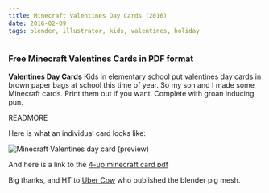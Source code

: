 ```yaml
---
title: Minecraft Valentines Day Cards (2016)
date: 2016-02-09
tags: blender, illustrator, kids, valentines, holiday
---
```


### Free Minecraft Valentines Cards in PDF format ###

**Valentines Day Cards** Kids in elementary school put valentines day cards in brown paper bags at school this time of year. So my son and I made some Minecraft cards. Print them out if you want. Complete with groan inducing pun.

READMORE

Here is what an individual card looks like:

![Minecraft Valentines day card (preview)](/images/2016-02/mc-valentine.jpg)


And here is a link to the [4-up minecraft card pdf](./images/2016-02/mc-valentine.pdf)

Big thanks, and HT to [Uber Cow](https://www.youtube.com/watch?v=oC50ruhi534) who published the blender pig mesh.
